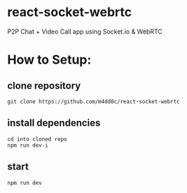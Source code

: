 # react-socket-webrtc
P2P Chat + Video Call app using Socket.io & WebRTC

# How to Setup: 
## clone repository
``` git clone https://github.com/m4dd0c/react-socket-webrtc ```

## install dependencies
```
cd into cloned repo
npm run dev-i
```

## start
``` npm run dev ```
